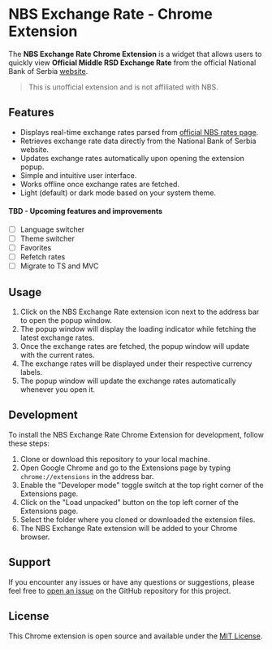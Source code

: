 # NBS Exchange Rate - Chrome Extension

The **NBS Exchange Rate Chrome Extension** is a widget that allows users to quickly view **Official Middle RSD Exchange Rate** from the official National Bank of Serbia [website](https://www.nbs.rs).

> This is unofficial extension and is not affiliated with NBS.

## Features

-   Displays real-time exchange rates parsed from [official NBS rates page](https://www.nbs.rs/kursnaListaModul/srednjiKurs.faces?lang=eng).
-   Retrieves exchange rate data directly from the National Bank of Serbia website.
-   Updates exchange rates automatically upon opening the extension popup.
-   Simple and intuitive user interface.
-   Works offline once exchange rates are fetched.
-   Light (default) or dark mode based on your system theme.

#### TBD - Upcoming features and improvements

-   [ ] Language switcher
-   [ ] Theme switcher
-   [ ] Favorites
-   [ ] Refetch rates
-   [ ] Migrate to TS and MVC

## Usage

1.  Click on the NBS Exchange Rate extension icon next to the address bar to open the popup window.
2.  The popup window will display the loading indicator while fetching the latest exchange rates.
3.  Once the exchange rates are fetched, the popup window will update with the current rates.
4.  The exchange rates will be displayed under their respective currency labels.
5.  The popup window will update the exchange rates automatically whenever you open it.

## Development

To install the NBS Exchange Rate Chrome Extension for development, follow these steps:

1.  Clone or download this repository to your local machine.
2.  Open Google Chrome and go to the Extensions page by typing `chrome://extensions` in the address bar.
3.  Enable the "Developer mode" toggle switch at the top right corner of the Extensions page.
4.  Click on the "Load unpacked" button on the top left corner of the Extensions page.
5.  Select the folder where you cloned or downloaded the extension files.
6.  The NBS Exchange Rate extension will be added to your Chrome browser.

## Support

If you encounter any issues or have any questions or suggestions, please feel free to [open an issue](https://github.com/marsicdev/nbs-exchange-rate-extension/issues) on the GitHub repository for this project.

## License

This Chrome extension is open source and available under the [MIT License](https://github.com/marsicdev/nbs-exchange-rate-extension/blob/main/LICENSE).
